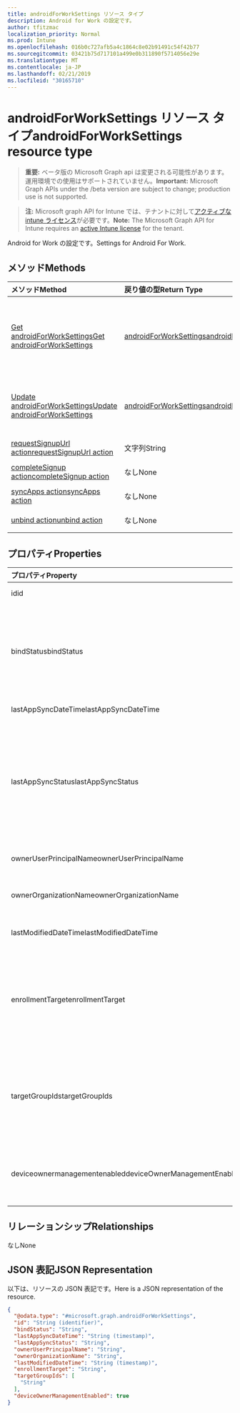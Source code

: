 ```yaml
---
title: androidForWorkSettings リソース タイプ
description: Android for Work の設定です。
author: tfitzmac
localization_priority: Normal
ms.prod: Intune
ms.openlocfilehash: 016b0c727afb5a4c1864c8e02b91491c54f42b77
ms.sourcegitcommit: 03421b75d717101a499e0b311890f5714056e29e
ms.translationtype: MT
ms.contentlocale: ja-JP
ms.lasthandoff: 02/21/2019
ms.locfileid: "30165710"
---
```

# <a name="androidforworksettings-resource-type"></a><span data-ttu-id="de7c1-103">androidForWorkSettings リソース タイプ</span><span class="sxs-lookup"><span data-stu-id="de7c1-103">androidForWorkSettings resource type</span></span>

> <span data-ttu-id="de7c1-104">**重要:** ベータ版の Microsoft Graph api は変更される可能性があります。運用環境での使用はサポートされていません。</span><span class="sxs-lookup"><span data-stu-id="de7c1-104">**Important:** Microsoft Graph APIs under the /beta version are subject to change; production use is not supported.</span></span>

> <span data-ttu-id="de7c1-105">**注:** Microsoft graph API for Intune では、テナントに対して[アクティブな intune ライセンス](https://go.microsoft.com/fwlink/?linkid=839381)が必要です。</span><span class="sxs-lookup"><span data-stu-id="de7c1-105">**Note:** The Microsoft Graph API for Intune requires an [active Intune license](https://go.microsoft.com/fwlink/?linkid=839381) for the tenant.</span></span>

<span data-ttu-id="de7c1-106">Android for Work の設定です。</span><span class="sxs-lookup"><span data-stu-id="de7c1-106">Settings for Android For Work.</span></span>

## <a name="methods"></a><span data-ttu-id="de7c1-107">メソッド</span><span class="sxs-lookup"><span data-stu-id="de7c1-107">Methods</span></span>
|<span data-ttu-id="de7c1-108">メソッド</span><span class="sxs-lookup"><span data-stu-id="de7c1-108">Method</span></span>|<span data-ttu-id="de7c1-109">戻り値の型</span><span class="sxs-lookup"><span data-stu-id="de7c1-109">Return Type</span></span>|<span data-ttu-id="de7c1-110">説明</span><span class="sxs-lookup"><span data-stu-id="de7c1-110">Description</span></span>|
|:---|:---|:---|
|[<span data-ttu-id="de7c1-111">Get androidForWorkSettings</span><span class="sxs-lookup"><span data-stu-id="de7c1-111">Get androidForWorkSettings</span></span>](../api/intune-androidforwork-androidforworksettings-get.md)|[<span data-ttu-id="de7c1-112">androidForWorkSettings</span><span class="sxs-lookup"><span data-stu-id="de7c1-112">androidForWorkSettings</span></span>](../resources/intune-androidforwork-androidforworksettings.md)|<span data-ttu-id="de7c1-113">[androidForWorkSettings](../resources/intune-androidforwork-androidforworksettings.md) オブジェクトのプロパティとリレーションシップを読み取ります。</span><span class="sxs-lookup"><span data-stu-id="de7c1-113">Read properties and relationships of the [androidForWorkSettings](../resources/intune-androidforwork-androidforworksettings.md) object.</span></span>|
|[<span data-ttu-id="de7c1-114">Update androidForWorkSettings</span><span class="sxs-lookup"><span data-stu-id="de7c1-114">Update androidForWorkSettings</span></span>](../api/intune-androidforwork-androidforworksettings-update.md)|[<span data-ttu-id="de7c1-115">androidForWorkSettings</span><span class="sxs-lookup"><span data-stu-id="de7c1-115">androidForWorkSettings</span></span>](../resources/intune-androidforwork-androidforworksettings.md)|<span data-ttu-id="de7c1-116">[androidForWorkSettings](../resources/intune-androidforwork-androidforworksettings.md) オブジェクトのプロパティを更新します。</span><span class="sxs-lookup"><span data-stu-id="de7c1-116">Update the properties of a [androidForWorkSettings](../resources/intune-androidforwork-androidforworksettings.md) object.</span></span>|
|[<span data-ttu-id="de7c1-117">requestSignupUrl action</span><span class="sxs-lookup"><span data-stu-id="de7c1-117">requestSignupUrl action</span></span>](../api/intune-androidforwork-androidforworksettings-requestsignupurl.md)|<span data-ttu-id="de7c1-118">文字列</span><span class="sxs-lookup"><span data-stu-id="de7c1-118">String</span></span>|<span data-ttu-id="de7c1-119">まだ文書化されていません</span><span class="sxs-lookup"><span data-stu-id="de7c1-119">Not yet documented</span></span>|
|[<span data-ttu-id="de7c1-120">completeSignup action</span><span class="sxs-lookup"><span data-stu-id="de7c1-120">completeSignup action</span></span>](../api/intune-androidforwork-androidforworksettings-completesignup.md)|<span data-ttu-id="de7c1-121">なし</span><span class="sxs-lookup"><span data-stu-id="de7c1-121">None</span></span>|<span data-ttu-id="de7c1-122">まだ文書化されていません</span><span class="sxs-lookup"><span data-stu-id="de7c1-122">Not yet documented</span></span>|
|[<span data-ttu-id="de7c1-123">syncApps action</span><span class="sxs-lookup"><span data-stu-id="de7c1-123">syncApps action</span></span>](../api/intune-androidforwork-androidforworksettings-syncapps.md)|<span data-ttu-id="de7c1-124">なし</span><span class="sxs-lookup"><span data-stu-id="de7c1-124">None</span></span>|<span data-ttu-id="de7c1-125">まだ文書化されていません</span><span class="sxs-lookup"><span data-stu-id="de7c1-125">Not yet documented</span></span>|
|[<span data-ttu-id="de7c1-126">unbind action</span><span class="sxs-lookup"><span data-stu-id="de7c1-126">unbind action</span></span>](../api/intune-androidforwork-androidforworksettings-unbind.md)|<span data-ttu-id="de7c1-127">なし</span><span class="sxs-lookup"><span data-stu-id="de7c1-127">None</span></span>|<span data-ttu-id="de7c1-128">まだ文書化されていません</span><span class="sxs-lookup"><span data-stu-id="de7c1-128">Not yet documented</span></span>|

## <a name="properties"></a><span data-ttu-id="de7c1-129">プロパティ</span><span class="sxs-lookup"><span data-stu-id="de7c1-129">Properties</span></span>
|<span data-ttu-id="de7c1-130">プロパティ</span><span class="sxs-lookup"><span data-stu-id="de7c1-130">Property</span></span>|<span data-ttu-id="de7c1-131">型</span><span class="sxs-lookup"><span data-stu-id="de7c1-131">Type</span></span>|<span data-ttu-id="de7c1-132">説明</span><span class="sxs-lookup"><span data-stu-id="de7c1-132">Description</span></span>|
|:---|:---|:---|
|<span data-ttu-id="de7c1-133">id</span><span class="sxs-lookup"><span data-stu-id="de7c1-133">id</span></span>|<span data-ttu-id="de7c1-134">String</span><span class="sxs-lookup"><span data-stu-id="de7c1-134">String</span></span>|<span data-ttu-id="de7c1-135">Android for Work 設定の識別子</span><span class="sxs-lookup"><span data-stu-id="de7c1-135">The Android for Work settings identifier</span></span>|
|<span data-ttu-id="de7c1-136">bindStatus</span><span class="sxs-lookup"><span data-stu-id="de7c1-136">bindStatus</span></span>|[<span data-ttu-id="de7c1-137">androidforwork bindstatus</span><span class="sxs-lookup"><span data-stu-id="de7c1-137">androidForWorkBindStatus</span></span>](../resources/intune-androidforwork-androidforworkbindstatus.md)|<span data-ttu-id="de7c1-138">Google EMM API を使用して、テナントの状態をバインドします。</span><span class="sxs-lookup"><span data-stu-id="de7c1-138">Bind status of the tenant with the Google EMM API.</span></span> <span data-ttu-id="de7c1-139">使用可能な値は、`notBound`、`bound`、`boundAndValidated`、`unbinding` です。</span><span class="sxs-lookup"><span data-stu-id="de7c1-139">Possible values are: `notBound`, `bound`, `boundAndValidated`, `unbinding`.</span></span>|
|<span data-ttu-id="de7c1-140">lastAppSyncDateTime</span><span class="sxs-lookup"><span data-stu-id="de7c1-140">lastAppSyncDateTime</span></span>|<span data-ttu-id="de7c1-141">DateTimeOffset</span><span class="sxs-lookup"><span data-stu-id="de7c1-141">DateTimeOffset</span></span>|<span data-ttu-id="de7c1-142">アプリ同期の最終完了時刻</span><span class="sxs-lookup"><span data-stu-id="de7c1-142">Last completion time for app sync</span></span>|
|<span data-ttu-id="de7c1-143">lastAppSyncStatus</span><span class="sxs-lookup"><span data-stu-id="de7c1-143">lastAppSyncStatus</span></span>|[<span data-ttu-id="de7c1-144">androidforwork syncstatus</span><span class="sxs-lookup"><span data-stu-id="de7c1-144">androidForWorkSyncStatus</span></span>](../resources/intune-androidforwork-androidforworksyncstatus.md)|<span data-ttu-id="de7c1-145">最後のアプリケーションの同期結果。</span><span class="sxs-lookup"><span data-stu-id="de7c1-145">Last application sync result.</span></span> <span data-ttu-id="de7c1-146">使用可能な値: `success`、`credentialsNotValid`、`androidForWorkApiError`、`managementServiceError`、`unknownError`、`none`。</span><span class="sxs-lookup"><span data-stu-id="de7c1-146">Possible values are: `success`, `credentialsNotValid`, `androidForWorkApiError`, `managementServiceError`, `unknownError`, `none`.</span></span>|
|<span data-ttu-id="de7c1-147">ownerUserPrincipalName</span><span class="sxs-lookup"><span data-stu-id="de7c1-147">ownerUserPrincipalName</span></span>|<span data-ttu-id="de7c1-148">String</span><span class="sxs-lookup"><span data-stu-id="de7c1-148">String</span></span>|<span data-ttu-id="de7c1-149">エンタープライズを作成した所有者 UPN</span><span class="sxs-lookup"><span data-stu-id="de7c1-149">Owner UPN that created the enterprise</span></span>|
|<span data-ttu-id="de7c1-150">ownerOrganizationName</span><span class="sxs-lookup"><span data-stu-id="de7c1-150">ownerOrganizationName</span></span>|<span data-ttu-id="de7c1-151">String</span><span class="sxs-lookup"><span data-stu-id="de7c1-151">String</span></span>|<span data-ttu-id="de7c1-152">Android for Work の配布準備時に使用される組織名</span><span class="sxs-lookup"><span data-stu-id="de7c1-152">Organization name used when onboarding Android for Work</span></span>|
|<span data-ttu-id="de7c1-153">lastModifiedDateTime</span><span class="sxs-lookup"><span data-stu-id="de7c1-153">lastModifiedDateTime</span></span>|<span data-ttu-id="de7c1-154">DateTimeOffset</span><span class="sxs-lookup"><span data-stu-id="de7c1-154">DateTimeOffset</span></span>|<span data-ttu-id="de7c1-155">Android for Work 設定の最終変更時刻</span><span class="sxs-lookup"><span data-stu-id="de7c1-155">Last modification time for Android for Work settings</span></span>|
|<span data-ttu-id="de7c1-156">enrollmentTarget</span><span class="sxs-lookup"><span data-stu-id="de7c1-156">enrollmentTarget</span></span>|[<span data-ttu-id="de7c1-157">androidForWorkEnrollmentTarget</span><span class="sxs-lookup"><span data-stu-id="de7c1-157">androidForWorkEnrollmentTarget</span></span>](../resources/intune-androidforwork-androidforworkenrollmenttarget.md)|<span data-ttu-id="de7c1-158">Android for Work デバイス管理にデバイスを登録できるユーザーを示します。</span><span class="sxs-lookup"><span data-stu-id="de7c1-158">Indicates which users can enroll devices in Android for Work device management.</span></span> <span data-ttu-id="de7c1-159">使用可能な値は、`none`、`all`、`targeted`、`targetedAsEnrollmentRestrictions` です。</span><span class="sxs-lookup"><span data-stu-id="de7c1-159">Possible values are: `none`, `all`, `targeted`, `targetedAsEnrollmentRestrictions`.</span></span>|
|<span data-ttu-id="de7c1-160">targetGroupIds</span><span class="sxs-lookup"><span data-stu-id="de7c1-160">targetGroupIds</span></span>|<span data-ttu-id="de7c1-161">String コレクション</span><span class="sxs-lookup"><span data-stu-id="de7c1-161">String collection</span></span>|<span data-ttu-id="de7c1-162">enrollmentTarget が 'Targeted' に設定されている場合、どの AAD グループが Android for Work デバイス管理にデバイスを登録できるかを指定します。</span><span class="sxs-lookup"><span data-stu-id="de7c1-162">Specifies which AAD groups can enroll devices in Android for Work device management if enrollmentTarget is set to 'Targeted'</span></span>|
|<span data-ttu-id="de7c1-163">deviceownermanagementenabled</span><span class="sxs-lookup"><span data-stu-id="de7c1-163">deviceOwnerManagementEnabled</span></span>|<span data-ttu-id="de7c1-164">ブール値</span><span class="sxs-lookup"><span data-stu-id="de7c1-164">Boolean</span></span>|<span data-ttu-id="de7c1-165">CloudDPC を使用した Android デバイス所有者の管理に、このアカウントが flighting になるかどうかを示します。</span><span class="sxs-lookup"><span data-stu-id="de7c1-165">Indicates if this account is flighting for Android Device Owner Management with CloudDPC.</span></span>|

## <a name="relationships"></a><span data-ttu-id="de7c1-166">リレーションシップ</span><span class="sxs-lookup"><span data-stu-id="de7c1-166">Relationships</span></span>
<span data-ttu-id="de7c1-167">なし</span><span class="sxs-lookup"><span data-stu-id="de7c1-167">None</span></span>

## <a name="json-representation"></a><span data-ttu-id="de7c1-168">JSON 表記</span><span class="sxs-lookup"><span data-stu-id="de7c1-168">JSON Representation</span></span>
<span data-ttu-id="de7c1-169">以下は、リソースの JSON 表記です。</span><span class="sxs-lookup"><span data-stu-id="de7c1-169">Here is a JSON representation of the resource.</span></span>
<!-- {
  "blockType": "resource",
  "keyProperty": "id",
  "@odata.type": "microsoft.graph.androidForWorkSettings"
}
-->
``` json
{
  "@odata.type": "#microsoft.graph.androidForWorkSettings",
  "id": "String (identifier)",
  "bindStatus": "String",
  "lastAppSyncDateTime": "String (timestamp)",
  "lastAppSyncStatus": "String",
  "ownerUserPrincipalName": "String",
  "ownerOrganizationName": "String",
  "lastModifiedDateTime": "String (timestamp)",
  "enrollmentTarget": "String",
  "targetGroupIds": [
    "String"
  ],
  "deviceOwnerManagementEnabled": true
}
```




